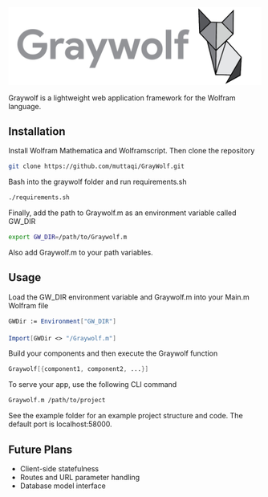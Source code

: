 ![Graywolf Banner](/images/graywolf-banner.png)

Graywolf is a lightweight web application framework for the Wolfram language.

## Installation

Install Wolfram Mathematica and Wolframscript. Then clone the repository

```bash
git clone https://github.com/muttaqi/GrayWolf.git
```

Bash into the graywolf folder and run requirements.sh

```bash
./requirements.sh
```

Finally, add the path to Graywolf.m as an environment variable called GW_DIR

```bash
export GW_DIR=/path/to/Graywolf.m
```

Also add Graywolf.m to your path variables.

## Usage

Load the GW_DIR environment variable and Graywolf.m into your Main.m Wolfram file

```mathematica
GWDir := Environment["GW_DIR"]

Import[GWDir <> "/Graywolf.m"]
```

Build your components and then execute the Graywolf function

```mathematica
Graywolf[{component1, component2, ...}]
```

To serve your app, use the following CLI command

```bash
Graywolf.m /path/to/project
```
See the example folder for an example project structure and code. The default port is localhost:58000.

## Future Plans

* Client-side statefulness
* Routes and URL parameter handling
* Database model interface